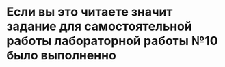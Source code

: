 # Если вы это читаете значит задание для самостоятельной работы лабораторной работы №10 было выполненно
